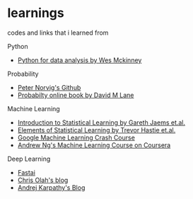 # learnings
codes and links that i learned from

Python
* [Python for data analysis by Wes Mckinney](https://wesmckinney.com/book/python-builtin.html)

Probability
* [Peter Norvig's Github](https://github.com/norvig?tab=repositories)
* [Probabilty online book by David M Lane](https://onlinestatbook.com/)

Machine Learning
* [Introduction to Statistical Learning by Gareth Jaems et.al.](https://www.statlearning.com/)
* [Elements of Statistical Learning by Trevor Hastie et.al.](https://hastie.su.domains/ElemStatLearn/)
* [Google Machine Learning Crash Course](https://developers.google.com/machine-learning/crash-course/)
* [Andrew Ng's Machine Learning Course on Coursera](https://www.coursera.org/learn/machine-learning) 

Deep Learning
* [Fastai](https://www.fast.ai/)
* [Chris Olah's blog](http://colah.github.io/)
* [Andrej Karpathy's Blog](https://karpathy.github.io/)

